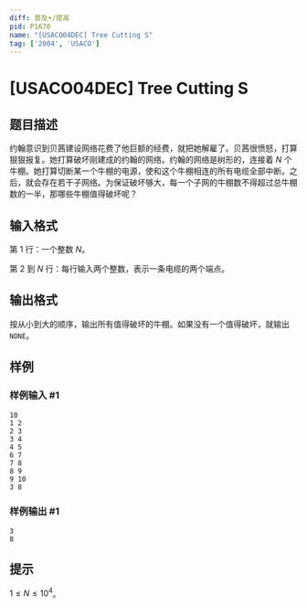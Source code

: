 ```yaml
---
diff: 普及+/提高
pid: P1670
name: "[USACO04DEC] Tree Cutting S"
tag: ['2004', 'USACO']
---
```

# [USACO04DEC] Tree Cutting S
## 题目描述

约翰意识到贝茜建设网络花费了他巨额的经费，就把她解雇了。贝茜很愤怒，打算狠狠报复。她打算破坏刚建成的约翰的网络。约翰的网络是树形的，连接着 $N$ 个牛棚。她打算切断某一个牛棚的电源，使和这个牛棚相连的所有电缆全部中断。之后，就会存在若干子网络。为保证破坏够大，每一个子网的牛棚数不得超过总牛棚数的一半，那哪些牛棚值得破坏呢？
## 输入格式

第 $1$ 行：一个整数 $N$。

第 $2$ 到 $N$ 行：每行输入两个整数，表示一条电缆的两个端点。
## 输出格式

按从小到大的顺序，输出所有值得破坏的牛棚。如果没有一个值得破坏，就输出 `NONE`。
## 样例

### 样例输入 #1
```
10
1 2
2 3
3 4
4 5
6 7
7 8
8 9
9 10
3 8
```
### 样例输出 #1
```
3
8

```
## 提示

$1\le N\le 10^4$。
